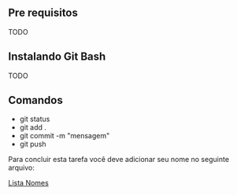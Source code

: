 ## Pre requisitos

TODO

## Instalando Git Bash

TODO

## Comandos

* git status
* git add .
* git commit -m "mensagem"
* git push


Para concluir esta tarefa você deve adicionar seu nome no seguinte arquivo:

[Lista Nomes](https://github.com/Go-Horse-Coding/Git/blob/development/README.md)
